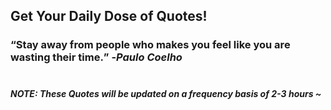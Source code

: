 ## Get Your Daily Dose of Quotes!
### <q>Stay away from people who makes you feel like you are wasting their time.</q> -<em>Paulo Coelho</em> <br><br>
##### NOTE: These Quotes will be updated on a frequency basis of 2-3 hours ~
